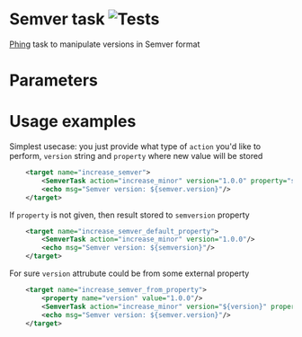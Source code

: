 # Semver task ![Tests](https://github.com/pavlot/phing-task-semver/workflows/PHP%20Composer/badge.svg)
[Phing](https://www.phing.info/) task to manipulate versions in Semver format

# Parameters

# Usage examples

Simplest usecase: you just provide what type of `action` you'd like to perform, `version` string and `property` where new value will be stored

```xml
    <target name="increase_semver">
        <SemverTask action="increase_minor" version="1.0.0" property="semver.version"/>
        <echo msg="Semver version: ${semver.version}"/>
    </target>
```
If `property` is not given, then result stored to `semversion` property

```xml
    <target name="increase_semver_default_property">
        <SemverTask action="increase_minor" version="1.0.0"/>
        <echo msg="Semver version: ${semversion}"/>
    </target>
```
For sure `version` attrubute could be from some external property

```xml
    <target name="increase_semver_from_property">
        <property name="version" value="1.0.0"/>
        <SemverTask action="increase_minor" version="${version}" property="semver.version"/>
        <echo msg="Semver version: ${semver.version}"/>
    </target>
```
